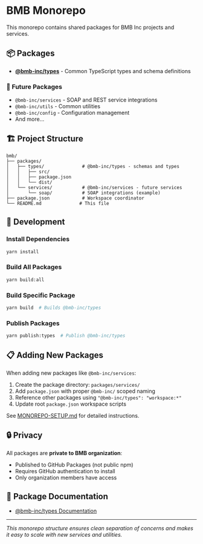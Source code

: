 # BMB Monorepo

This monorepo contains shared packages for BMB Inc projects and services.

## 📦 Packages

- **[@bmb-inc/types](./packages/types)** - Common TypeScript types and schema definitions

### 🚧 Future Packages
- `@bmb-inc/services` - SOAP and REST service integrations  
- `@bmb-inc/utils` - Common utilities
- `@bmb-inc/config` - Configuration management
- And more...

## 🏗️ Project Structure

```
bmb/
├── packages/
│   ├── types/              # @bmb-inc/types - schemas and types
│   │   ├── src/
│   │   ├── package.json
│   │   └── dist/
│   └── services/           # @bmb-inc/services - future services
│       └── soap/           # SOAP integrations (example)
├── package.json            # Workspace coordinator
└── README.md              # This file
```

## 🚀 Development

### Install Dependencies
```bash
yarn install
```

### Build All Packages
```bash
yarn build:all
```

### Build Specific Package
```bash
yarn build  # Builds @bmb-inc/types
```

### Publish Packages
```bash
yarn publish:types  # Publish @bmb-inc/types
```

## 📋 Adding New Packages

When adding new packages like `@bmb-inc/services`:

1. Create the package directory: `packages/services/`
2. Add `package.json` with proper `@bmb-inc/` scoped naming
3. Reference other packages using `"@bmb-inc/types": "workspace:*"`
4. Update root `package.json` workspace scripts

See [MONOREPO-SETUP.md](./MONOREPO-SETUP.md) for detailed instructions.

## 🔒 Privacy

All packages are **private to BMB organization**:
- Published to GitHub Packages (not public npm)
- Requires GitHub authentication to install
- Only organization members have access

## 📖 Package Documentation

- [@bmb-inc/types Documentation](./packages/types/README.md)

---

*This monorepo structure ensures clean separation of concerns and makes it easy to scale with new services and utilities.*
